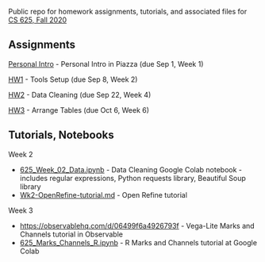 Public repo for homework assignments, tutorials, and associated files for [CS 625, Fall 2020](https://www.cs.odu.edu/~mweigle/CS625-F20)

## Assignments

[Personal Intro](personal-intro.md) - Personal Intro in Piazza (due Sep 1, Week 1) 

[HW1](HW1.md) - Tools Setup (due Sep 8, Week 2)

[HW2](HW2.md) - Data Cleaning (due Sep 22, Week 4)

[HW3](HW3.md) - Arrange Tables (due Oct 6, Week 6)

## Tutorials, Notebooks

Week 2
* [625_Week_02_Data.ipynb](625_Week_02_Data.ipynb) - Data Cleaning Google Colab notebook - includes regular expressions, Python requests library, Beautiful Soup library
* [Wk2-OpenRefine-tutorial.md](Wk2-OpenRefine-tutorial.md) - Open Refine tutorial

Week 3
* https://observablehq.com/d/06499f6a4926793f - Vega-Lite Marks and Channels tutorial in Observable
* [625_Marks_Channels_R.ipynb](625_Marks_Channels_R.ipynb) - R Marks and Channels tutorial at Google Colab
